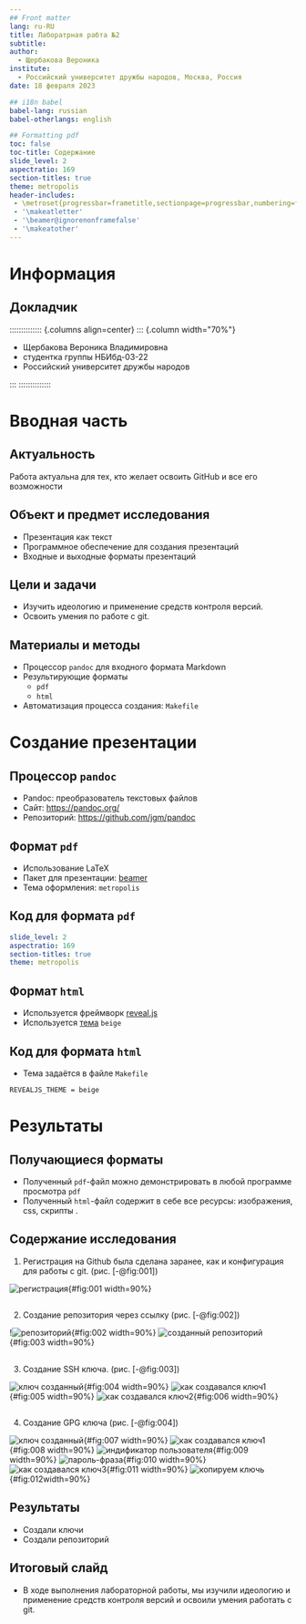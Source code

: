 ```yaml
---
## Front matter
lang: ru-RU
title: Лаборатрная рабта №2
subtitle: 
author:
  - Щербакова Вероника
institute:
  - Российский университет дружбы народов, Москва, Россия
date: 18 февраля 2023

## i18n babel
babel-lang: russian
babel-otherlangs: english

## Formatting pdf
toc: false
toc-title: Содержание
slide_level: 2
aspectratio: 169
section-titles: true
theme: metropolis
header-includes:
 - \metroset{progressbar=frametitle,sectionpage=progressbar,numbering=fraction}
 - '\makeatletter'
 - '\beamer@ignorenonframefalse'
 - '\makeatother'
---
```


# Информация

## Докладчик

:::::::::::::: {.columns align=center}
::: {.column width="70%"}

  * Щербакова Вероника Владимировна
  * студентка группы НБИбд-03-22
  * Российский университет дружбы народов


:::
::::::::::::::

# Вводная часть

## Актуальность

 Работа актуальна для тех, кто желает освоить GitHub и все его возможности

## Объект и предмет исследования

- Презентация как текст
- Программное обеспечение для создания презентаций
- Входные и выходные форматы презентаций

## Цели и задачи

- Изучить идеологию и применение средств контроля версий.
- Освоить умения по работе с git.

## Материалы и методы

- Процессор `pandoc` для входного формата Markdown
- Результирующие форматы
	- `pdf`
	- `html`
- Автоматизация процесса создания: `Makefile`

# Создание презентации

## Процессор `pandoc`

- Pandoc: преобразователь текстовых файлов
- Сайт: <https://pandoc.org/>
- Репозиторий: <https://github.com/jgm/pandoc>

## Формат `pdf`

- Использование LaTeX
- Пакет для презентации: [beamer](https://ctan.org/pkg/beamer)
- Тема оформления: `metropolis`

## Код для формата `pdf`

```yaml
slide_level: 2
aspectratio: 169
section-titles: true
theme: metropolis
```

## Формат `html`

- Используется фреймворк [reveal.js](https://revealjs.com/)
- Используется [тема](https://revealjs.com/themes/) `beige`

## Код для формата `html`

- Тема задаётся в файле `Makefile`

```make
REVEALJS_THEME = beige 
```
# Результаты

## Получающиеся форматы

- Полученный `pdf`-файл можно демонстрировать в любой программе просмотра `pdf`
- Полученный `html`-файл содержит в себе все ресурсы: изображения, css, скрипты
.

## Содержание исследования

1. Регистрация на Github была сделана заранее, как и конфигурация для работы с git. (рис. [-@fig:001])

![регистрация](image/2_1.png){#fig:001 width=90%}

##

2. Создание репозитория через ссылку (рис. [-@fig:002])

!![репозиторий](image/2_2.png){#fig:002 width=90%}
![созданный репозиторий](image/2_3.png){#fig:003 width=90%}

##

3. Создание SSH ключа. (рис. [-@fig:003])

![ключ созданный](image/2_4.png){#fig:004 width=90%}
![как создавался ключ1](image/ключ1.png){#fig:005 width=90%}
![как создавался ключ2](image/ключь2.png){#fig:006 width=90%}

##

4. Создание GPG ключа (рис. [-@fig:004]) 

![ключ созданный](image/созданныйдпд.png){#fig:007 width=90%}
![как создавался ключ1](image/дпд1.png){#fig:008 width=90%}
![индификатор пользователя](image/дпд2.png){#fig:009 width=90%}
![пароль-фраза](image/дпд3.png){#fig:010 width=90%}
![как создавался ключ3](image/дпд4.png){#fig:011 width=90%}
![копируем ключь](image/дпдкопируем.png){#fig:012width=90%}


## Результаты

- Создали ключи
- Создали репозиторий

## Итоговый слайд

- В ходе выполнения лабораторной работы, мы изучили идеологию и применение средств контроля версий и освоили умения работать с git.


